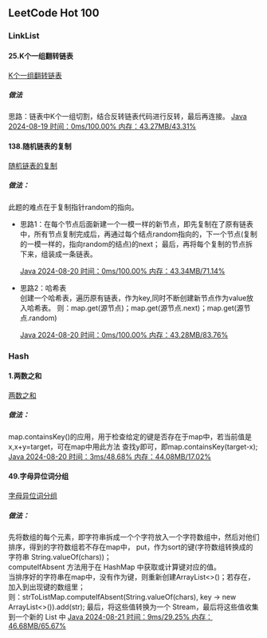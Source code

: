 ## LeetCode Hot 100

### LinkList
#### 25.K个一组翻转链表 
[K个一组翻转链表](https://leetcode.cn/problems/reverse-nodes-in-k-group/description/?envType=study-plan-v2&envId=top-100-liked)
##### 做法
思路：链表中K个一组切割，结合反转链表代码进行反转，最后再连接。
[Java 2024-08-19 时间：0ms/100.00% 内存：43.27MB/43.31%](./src/main/java/com/algorithm/hot100/LinkedList/AGroupOfKFlippedLists/Main.java)

#### 138.随机链表的复制
[随机链表的复制](https://leetcode.cn/problems/copy-list-with-random-pointer/?envType=study-plan-v2&envId=top-100-liked)
##### 做法：
此题的难点在于复制指针random的指向。
<br>
<ul>
<li>
思路1：在每个节点后面新建一个一模一样的新节点，即先复制在了原有链表中，所有节点复制完成后，再通过每个结点random指向的，下一个节点(复制的一模一样的，指向random的结点)的next；
最后，再将每个复制的节点拆下来，组装成一条链表。 <br>

[Java 2024-08-20 时间：0ms/100.00% 内存：43.34MB/71.14%](./src/main/java/com/algorithm/hot100/LinkedList/ReplicationOfARandomLinkedList/Main.java)
</li>
<li>
思路2：哈希表 <br>
创建一个哈希表，遍历原有链表，作为key,同时不断创建新节点作为value放入哈希表。
则：map.get(源节点)；map.get(源节点.next)；map.get(源节点.random) <br>

[Java 2024-08-20 时间：0ms/100.00% 内存：43.28MB/83.76%](./src/main/java/com/algorithm/hot100/LinkedList/ReplicationOfARandomLinkedList/Main.java)
</li>
</ul>

### Hash
#### 1.两数之和
[两数之和](https://leetcode.cn/problems/two-sum/?envType=study-plan-v2&envId=top-100-liked)
##### 做法：
map.containsKey()的应用，用于检查给定的键是否存在于map中，若当前值是x,x+y=target，可在map中用此方法
查找y即可，即map.containsKey(target-x); <br>
[Java 2024-08-20 时间：3ms/48.68% 内存：44.08MB/17.02%](./src/main/java/com/algorithm/hot100/LinkedList/ReplicationOfARandomLinkedList/Main.java)

#### 49.字母异位词分组
[字母异位词分组](https://leetcode.cn/problems/group-anagrams/description/?envType=study-plan-v2&envId=top-100-liked)
##### 做法：
先将数组的每个元素，即字符串拆成一个个字符放入一个字符数组中，然后对他们排序，得到的字符数组若不存在map中，
put，作为sort的键(字符数组转换成的字符串 String.valueOf(chars))；<br>
computeIfAbsent 方法用于在 HashMap 中获取或计算键对应的值。 <br>
当排序好的字符串在map中，没有作为键，则重新创建ArrayList<>()；若存在，加入到出现键的数组里；<br>
则：strToListMap.computeIfAbsent(String.valueOf(chars), key -> new ArrayList<>()).add(str);
最后，将这些值转换为一个 Stream，最后将这些值收集到一个新的 List 中
[Java 2024-08-21 时间：9ms/29.25% 内存：46.68MB/65.67%](./src/main/java/com/algorithm/hot100/Hash/GroupingOfAllogramWords/Main.java)



